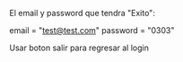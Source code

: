 El email y password que tendra "Exito":

email = "test@test.com"
password = "0303"

Usar boton salir para regresar al login